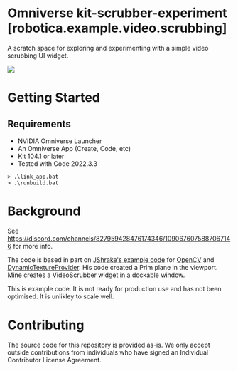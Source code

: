 # Omniverse kit-scrubber-experiment [robotica.example.video.scrubbing]

A scratch space for exploring and experimenting with a simple video scrubbing UI widget.

![](./exts/robotica.example.video.scrubbing/data/preview.gif)


# Getting Started
## Requirements
- NVIDIA Omniverse Launcher
- An Omniverse App (Create, Code, etc)
- Kit 104.1 or later
- Tested with Code 2022.3.3

```
> .\link_app.bat
> .\runbuild.bat
```

# Background
See https://discord.com/channels/827959428476174346/1090676075887067146 for more info.

The code is based in part on [JShrake's example code](https://github.com/jshrake-nvidia/kit-cv-video-example) for [OpenCV](https://docs.opencv.org/3.4/dd/d43/tutorial_py_video_display.html) and [DynamicTextureProvider](https://docs.omniverse.nvidia.com/kit/docs/omni.ui/latest/omni.ui/omni.ui.ByteImageProvider.html#byteimageprovider).  His code created a Prim plane in the viewport.
Mine creates a VideoScrubber widget in a dockable window.

This is example code. It is not ready for production use and has not been optimised. It is unlikley to scale well.


# Contributing
The source code for this repository is provided as-is. We only accept outside contributions from individuals who have signed an Individual Contributor License Agreement.
